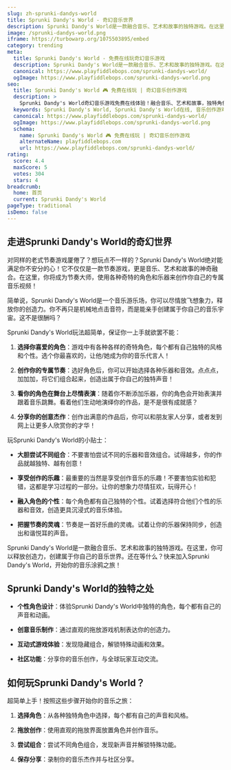 ```yaml
---
slug: zh-sprunki-dandys-world
title: Sprunki Dandy's World - 奇幻音乐世界
description: Sprunki Dandy's World是一款融合音乐、艺术和故事的独特游戏。在这里，你可以释放创造力，创建属于你自己的音乐世界。
image: /sprunki-dandys-world.png
iframe: https://turbowarp.org/1075503895/embed
category: trending
meta:
  title: Sprunki Dandy's World - 免费在线玩奇幻音乐游戏
  description: Sprunki Dandy's World是一款融合音乐、艺术和故事的独特游戏。在这里，你可以释放创造力，创建属于你自己的音乐世界。
  canonical: https://www.playfiddlebops.com/sprunki-dandys-world/
  ogImage: https://www.playfiddlebops.com/sprunki-dandys-world.png
seo:
  title: Sprunki Dandy's World 🎮 免费在线玩 | 奇幻音乐创作游戏
  description: >
    Sprunki Dandy's World奇幻音乐游戏免费在线体验！融合音乐、艺术和故事，独特角色设计，创建你的专属音乐世界！
  keywords: Sprunki Dandy's World, Sprunki Dandy's World在线, 音乐创作游戏, 奇幻音乐, Sprunki系列, 免费游戏, 在线玩
  canonical: https://www.playfiddlebops.com/sprunki-dandys-world/
  ogImage: https://www.playfiddlebops.com/sprunki-dandys-world.png
  schema:
    name: Sprunki Dandy's World 🎮 免费在线玩 | 奇幻音乐创作游戏
    alternateName: playfiddlebops.com
    url: https://www.playfiddlebops.com/sprunki-dandys-world/
rating:
  score: 4.4
  maxScore: 5
  votes: 304
  stars: 4
breadcrumb:
  home: 首页
  current: Sprunki Dandy's World
pageType: traditional
isDemo: false
---
```


## 走进Sprunki Dandy's World的奇幻世界

对同样的老式节奏游戏厦倦了？想玩点不一样的？Sprunki Dandy's World绝对能满足你不安分的心！它不仅仅是一款节奏游戏，更是音乐、艺术和故事的神奇融合。在这里，你将成为节奏大师，使用各种奇特的角色和乐器来创作你自己的专属音乐视频！

简单说，Sprunki Dandy's World是一个音乐游乐场，你可以尽情放飞想象力，释放你的创造力。你不再只是机械地点击音符，而是能亲手创建属于你自己的音乐宇宙。这不是很酬吗？

Sprunki Dandy's World玩法超简单，保证你一上手就欲罢不能：

1. **选择你喜爱的角色**：游戏中有各种各样的奇特角色，每个都有自己独特的风格和个性。选个你最喜欢的，让他/她成为你的音乐代言人！

2. **创作你的专属节奏**：选好角色后，你可以开始选择各种乐器和音效。点点点，加加加，将它们组合起来，创造出属于你自己的独特声音！

3. **看你的角色在舞台上尽情表演**：随着你不断添加乐器，你的角色会开始表演并跟着音乐跳舞。看着他们生动地演绎你的作品，是不是很有成就感？

4. **分享你的创意杰作**：创作出满意的作品后，你可以和朋友家人分享，或者发到网上让更多人欣赏你的才华！

玩Sprunki Dandy's World的小贴士：

- **大胆尝试不同组合**：不要害怕尝试不同的乐器和音效组合。试得越多，你的作品就越独特、越有创意！

- **享受创作的乐趣**：最重要的当然是享受创作音乐的乐趣！不要害怕实验和犯错，这都是学习过程的一部分。让你的想象力尽情狂欢，玩得开心！

- **融入角色的个性**：每个角色都有自己独特的个性。试着选择符合他们个性的乐器和音效，创造更具沉浸式的音乐体验。

- **把握节奏的灵魂**：节奏是一首好乐曲的灵魂。试着让你的乐器保持同步，创造出和谐悦耳的声音。

Sprunki Dandy's World是一款融合音乐、艺术和故事的独特游戏。在这里，你可以释放创造力，创建属于你自己的音乐世界。还在等什么？快来加入Sprunki Dandy's World，开始你的音乐涂鸦之旅！

## Sprunki Dandy's World的独特之处

- **个性角色设计**：体验Sprunki Dandy's World中独特的角色，每个都有自己的声音和动画。

- **创意音乐制作**：通过直观的拖放游戏机制表达你的创造力。

- **互动式游戏体验**：发现隐藏组合，解锁特殊动画和效果。

- **社区功能**：分享你的音乐创作，与全球玩家互动交流。

## 如何玩Sprunki Dandy's World？

超简单上手！按照这些步骤开始你的音乐之旅：

1. **选择角色**：从各种独特角色中选择，每个都有自己的声音和风格。

2. **拖放创作**：使用直观的拖放界面放置角色并创作音乐。

3. **尝试组合**：尝试不同角色组合，发现新声音并解锁特殊功能。

4. **保存分享**：录制你的音乐杰作并与社区分享。